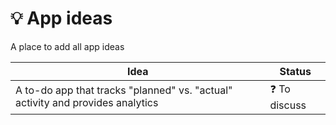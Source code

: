 # 💡 App ideas
A place to add all app ideas

| Idea | Status |
| ---  | -------|
| A to-do app that tracks "planned" vs. "actual" activity and provides analytics | ❓ To discuss |
